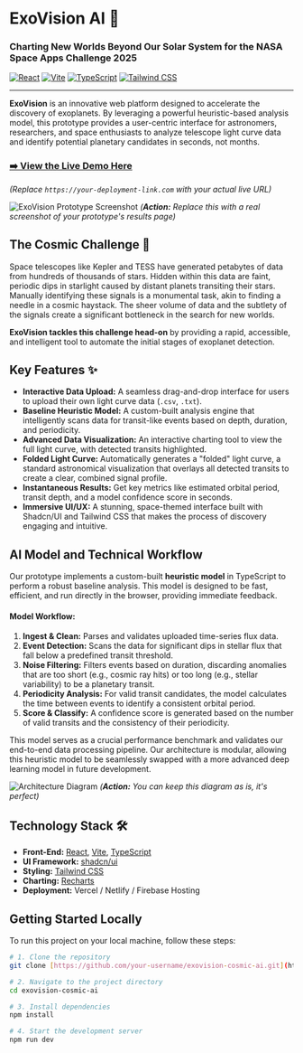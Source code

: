 # ExoVision AI 🚀

### Charting New Worlds Beyond Our Solar System for the NASA Space Apps Challenge 2025

[![React](https://img.shields.io/badge/React-18.3.1-blue?logo=react)](https://reactjs.org/)
[![Vite](https://img.shields.io/badge/Vite-5.4-purple?logo=vite)](https://vitejs.dev/)
[![TypeScript](https://img.shields.io/badge/TypeScript-5.8-blue?logo=typescript)](https://www.typescriptlang.org/)
[![Tailwind CSS](https://img.shields.io/badge/Tailwind-3.4-cyan?logo=tailwindcss)](https://tailwindcss.com/)

---

**ExoVision** is an innovative web platform designed to accelerate the discovery of exoplanets. By leveraging a powerful heuristic-based analysis model, this prototype provides a user-centric interface for astronomers, researchers, and space enthusiasts to analyze telescope light curve data and identify potential planetary candidates in seconds, not months.

### [➡️ View the Live Demo Here](https://your-deployment-link.com)

*(Replace `https://your-deployment-link.com` with your actual live URL)*

![ExoVision Prototype Screenshot](https://i.imgur.com/gKk2g7I.png) 
*(**Action:** Replace this with a real screenshot of your prototype's results page)*

## The Cosmic Challenge 🌌

Space telescopes like Kepler and TESS have generated petabytes of data from hundreds of thousands of stars. Hidden within this data are faint, periodic dips in starlight caused by distant planets transiting their stars. Manually identifying these signals is a monumental task, akin to finding a needle in a cosmic haystack. The sheer volume of data and the subtlety of the signals create a significant bottleneck in the search for new worlds.

**ExoVision tackles this challenge head-on** by providing a rapid, accessible, and intelligent tool to automate the initial stages of exoplanet detection.

## Key Features ✨

* **Interactive Data Upload:** A seamless drag-and-drop interface for users to upload their own light curve data (`.csv`, `.txt`).
* **Baseline Heuristic Model:** A custom-built analysis engine that intelligently scans data for transit-like events based on depth, duration, and periodicity.
* **Advanced Data Visualization:** An interactive charting tool to view the full light curve, with detected transits highlighted.
* **Folded Light Curve:** Automatically generates a "folded" light curve, a standard astronomical visualization that overlays all detected transits to create a clear, combined signal profile.
* **Instantaneous Results:** Get key metrics like estimated orbital period, transit depth, and a model confidence score in seconds.
* **Immersive UI/UX:** A stunning, space-themed interface built with Shadcn/UI and Tailwind CSS that makes the process of discovery engaging and intuitive.

## AI Model and Technical Workflow

Our prototype implements a custom-built **heuristic model** in TypeScript to perform a robust baseline analysis. This model is designed to be fast, efficient, and run directly in the browser, providing immediate feedback.

#### Model Workflow:
1.  **Ingest & Clean:** Parses and validates uploaded time-series flux data.
2.  **Event Detection:** Scans the data for significant dips in stellar flux that fall below a predefined transit threshold.
3.  **Noise Filtering:** Filters events based on duration, discarding anomalies that are too short (e.g., cosmic ray hits) or too long (e.g., stellar variability) to be a planetary transit.
4.  **Periodicity Analysis:** For valid transit candidates, the model calculates the time between events to identify a consistent orbital period.
5.  **Score & Classify:** A confidence score is generated based on the number of valid transits and the consistency of their periodicity.

This model serves as a crucial performance benchmark and validates our end-to-end data processing pipeline. Our architecture is modular, allowing this heuristic model to be seamlessly swapped with a more advanced deep learning model in future development.

![Architecture Diagram](https://i.imgur.com/gKk2g7I.png) 
*(**Action:** You can keep this diagram as is, it's perfect)*

## Technology Stack 🛠️

* **Front-End:** [React](https://reactjs.org/), [Vite](https://vitejs.dev/), [TypeScript](https://www.typescriptlang.org/)
* **UI Framework:** [shadcn/ui](https://ui.shadcn.com/)
* **Styling:** [Tailwind CSS](https://tailwindcss.com/)
* **Charting:** [Recharts](https://recharts.org/)
* **Deployment:** Vercel / Netlify / Firebase Hosting

## Getting Started Locally

To run this project on your local machine, follow these steps:

```bash
# 1. Clone the repository
git clone [https://github.com/your-username/exovision-cosmic-ai.git](https://github.com/your-username/exovision-cosmic-ai.git)

# 2. Navigate to the project directory
cd exovision-cosmic-ai

# 3. Install dependencies
npm install

# 4. Start the development server
npm run dev

